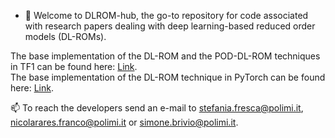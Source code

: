 - 👋 Welcome to DLROM-hub, the go-to repository for code associated with research papers dealing with deep learning-based reduced order models (DL-ROMs).

The base implementation of the DL-ROM and the POD-DL-ROM techniques in TF1 can be found here: [Link](https://github.com/stefaniafresca). \
The base implementation of the DL-ROM technique in PyTorch can be found here: [Link](https://github.com/NicolaRFranco).

📫 To reach the developers send an e-mail to stefania.fresca@polimi.it, nicolarares.franco@polimi.it or simone.brivio@polimi.it.

<!---
DLROM-hub/DLROM-hub is a ✨ special ✨ repository because its `README.md` (this file) appears on your GitHub profile.
You can click the Preview link to take a look at your changes.
--->
